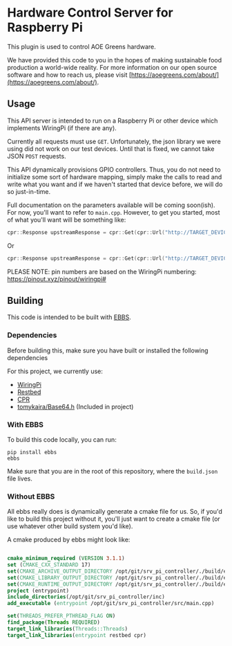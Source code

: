 # Hardware Control Server for Raspberry Pi

This plugin is used to control AOE Greens hardware.

We have provided this code to you in the hopes of making sustainable food production a world-wide reality. For more information on our open source software and how to reach us, please visit [https://aoegreens.com/about/](https://aoegreens.com/about/).

## Usage

This API server is intended to run on a Raspberry Pi or other device which implements WiringPi (if there are any).

Currently all requests must use `GET`. Unfortunately, the json library we were using did not work on our test devices. Until that is fixed, we cannot take JSON `POST` requests.

This API dynamically provisions GPIO controllers. Thus, you do not need to initialize some sort of hardware mapping, simply make the calls to read and write what you want and if we haven't started that device before, we will do so just-in-time.

Full documentation on the parameters available will be coming soon(ish).
For now, you'll want to refer to `main.cpp`.
However, to get you started, most of what you'll want will be something like:
```cpp
cpr::Response upstreamResponse = cpr::Get(cpr::Url("http://TARGET_DEVICE/v1/gpio/get?pin=SOME_PIN"));

```
Or
```cpp
cpr::Response upstreamResponse = cpr::Get(cpr::Url("http://TARGET_DEVICE/v1/gpio/set?pin=SOME_PIN&state=TOGGLE"));

```

PLEASE NOTE: pin numbers are based on the WiringPi numbering: https://pinout.xyz/pinout/wiringpi#

## Building

This code is intended to be built with [EBBS](https://github.com/eons-dev/bin_ebbs).

### Dependencies

Before building this, make sure you have built or installed the following dependencies

For this project, we currently use:
 * [WiringPi](https://github.com/WiringPi/WiringPi)
 * [Restbed](https://github.com/Corvusoft/restbed)
 * [CPR](https://github.com/libcpr/cpr)
 * [tomykaira/Base64.h](https://gist.github.com/tomykaira/f0fd86b6c73063283afe550bc5d77594) (Included in project)

### With EBBS

To build this code locally, you can run:
```shell
pip install ebbs
ebbs
```
Make sure that you are in the root of this repository, where the `build.json` file lives.

### Without EBBS

All ebbs really does is dynamically generate a cmake file for us. So, if you'd like to build this project without it, you'll just want to create a cmake file (or use whatever other build system you'd like).

A cmake produced by ebbs might look like:
```cmake

cmake_minimum_required (VERSION 3.1.1)
set (CMAKE_CXX_STANDARD 17)
set(CMAKE_ARCHIVE_OUTPUT_DIRECTORY /opt/git/srv_pi_controller/./build/entrypoint)
set(CMAKE_LIBRARY_OUTPUT_DIRECTORY /opt/git/srv_pi_controller/./build/entrypoint)
set(CMAKE_RUNTIME_OUTPUT_DIRECTORY /opt/git/srv_pi_controller/./build/entrypoint)
project (entrypoint)
include_directories(/opt/git/srv_pi_controller/inc)
add_executable (entrypoint /opt/git/srv_pi_controller/src/main.cpp)

set(THREADS_PREFER_PTHREAD_FLAG ON)
find_package(Threads REQUIRED)
target_link_libraries(Threads::Threads)
target_link_libraries(entrypoint restbed cpr)
